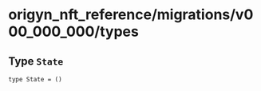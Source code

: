 # origyn_nft_reference/migrations/v000_000_000/types

## Type `State`
``` motoko no-repl
type State = ()
```

